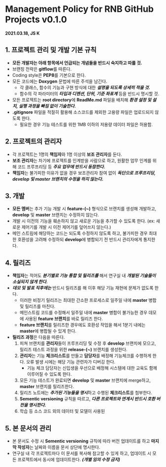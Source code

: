 # Management Policy for RNB GitHub Projects v0.1.0 
**2021.03.18, JS K**

## 1. 프로젝트 관리 및 개발 기본 규칙
* **모든 개발자는 아래 항목에서 언급되는 개념들을 반드시 숙지하고 따를 것.**
* 브랜칭 전략은 **gitflow**를 따른다.
* Coding style은 **PEP8**를 기본으로 한다.
* 모든 코드에는 **Doxygen** 문법에 따른 주석을 남긴다.
  * 각 클래스, 함수의 기능과 구현 방식에 대한 ***설명을 되도록 상세히 적을 것.***
  * 함수의 각 파라미터의 ***타입과 디멘션, 단위, 기준 좌표계*** 등을 반드시 명시할 것.
* 모든 프로젝트는 **root directory**에 **ReadMe.md** 파일을 배치해 ***환경 설정 및 설치, 실행 과정을 빠짐 없이 기술한다.***
* **.gitignore** 파일을 적절히 활용해 소스코드를 제외한 고용량 파일은 업로드되지 않도록 한다.
  * 필요한 경우 기능 테스트를 위한 1MB 이하의 저용량 데이터 파일은 허용함.

## 2. 프로젝트의 관리자
* 각 프로젝트는 1명의 **책임자**와 1명 이상의 **보조 관리자**를 둔다.
* **보조 관리자**는 차기에 프로젝트를 인계받을 사람으로 하고, 원활한 업무 인계를 위해 코드 프루프리딩 등 ***주요 업무에 반드시 동참한다.***
* **책임자**는 불가피한 이유가 없을 경우 보조관리자 참여 없이 ***독단으로 프루프리딩, develop 및 master 브랜치의 수정을 하지 않는다.***
  
## 3. 개발
* **모든 멤버**는 추가 기능 개발 시 **feature-(~)** 형식으로 브랜치를 생성해 개발하고, **develop** 및 **master** 브랜치는 수정하지 않는다.
* 개발 시 이전의 기능을 훼손하지 않고 새로운 기능을 추가할 수 있도록 한다. (ex: 새로운 제어기를 개발 시 이전 제어기를 덮어쓰지 않는다.)
* 메인 스트림에 해당하는 코드는 되도록 수정하지 않도록 하고, 불가피한 경우 최대한 호환성을 고려해 수정하되 **develop**에 병합되기 전 반드시 관리자에게 통지한다.

## 4. 릴리즈
* **책임자**는 적어도 ***분기별로 기능 통합 및 릴리즈를*** 해서 연구실 내 ***개발된 기술들이 소실되지 않게 한다.***
* ***데모 및 발표 직후에는*** 반드시 릴리즈를 해 이후 해당 기능 재현에 문제가 없도록 한다.
  * 이러한 비정기 릴리즈는 최대한 간소한 프로세스로 일주일 내에 **master** 병합 및 릴리즈를 마친다.
  * 메인스트림 코드를 수정해서 일주일 내에 **master** 병합이 불가능한 경우 데모에 사용된 **feature 브랜치**를 바로 릴리즈 한다.
  * **feature 브랜치**를 릴리즈한 경우에도 호환성 작업을 해서 1분기 내에는 **master**에 병합될 수 있게 한다.
* **릴리즈 과정**은 다음을 따른다.
  1) 피쳐 브랜치를 **관리자**들이 프루프리딩 및 수정 후 **develop** 브랜치에 모으고, 릴리즈 테스트 과정을 위한 **release-(~)** 브랜치를 생성한다.
  2) **관리자**는 기능 **체크리스트**를 만들고 **담당자**를 배정해 기능체크를 수행하게 한다. 오류 발생 시에는 해당 기능 관련자가 디버깅 한다.
      - 기능 체크 담당자는 신입생을 우선으로 배정해 시스템에 대한 교육도 함께 이루어질 수 있도록 한다.
  3) 모든 기능 테스트가 완료되면 **develop** 및 **master** 브랜치에 merge하고, **master** 브랜치를 릴리즈한다.
  4) 릴리즈 노트에는 ***추가된 기능들을 명시***하고 수행된 **체크리스트**를 첨부한다.
  5) **Sementic versioning** 규칙을 따르고, ***다른 프로젝트와 연계시 반드시 호환 버전을 명시한다.***
  6) 학습 등 소스 코드 외의 데이터 및 모델이 사용된

## 5. 본 문서의 관리
* 본 문서도 수정 시 **Sementic versioning** 규칙에 따라 버전 업데이트를 하고 **마지막 작성자**는 날짜와 이름을 문서 상단에 명시한다. 
* 연구실 내 각 프로젝트마다 이 문서를 복사해 참고할 수 있게 하고, 업데이트 시 모든 프로젝트에서 동시에 업데이트한다. ***(개별 임의 수정 금지)***